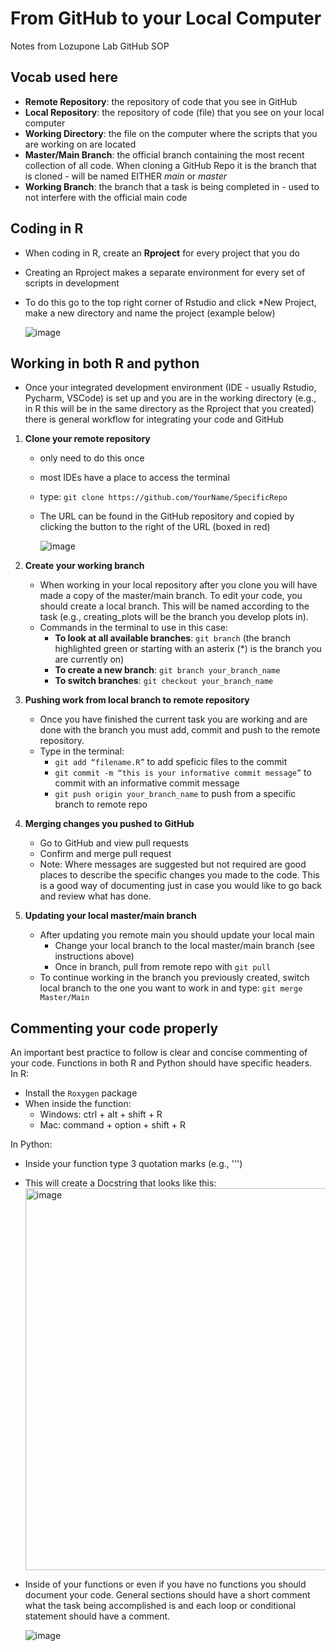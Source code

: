 # From GitHub to your Local Computer
Notes from Lozupone Lab GitHub SOP

## Vocab used here
- **Remote Repository**: the repository of code that you see in GitHub
- **Local Repository**: the repository of code (file) that you see on your local computer
- **Working Directory**: the file on the computer where the scripts that you are working on are located
- **Master/Main Branch**: the official branch containing the most recent collection of all code. When cloning a GitHub Repo it is the branch that is cloned - will be named EITHER *main* or *master*
- **Working Branch**: the branch that a task is being completed in - used to not interfere with the official main code


## Coding in R
- When coding in R, create an **Rproject** for every project that you do
- Creating an Rproject makes a separate environment for every set of scripts in development
- To do this go to the top right corner of Rstudio and click *New Project, make a new directory and name the project (example below)

    ![image](https://github.com/user-attachments/assets/668a7b64-788f-4bdf-b659-ea556a8d061b)

## Working in both R and python
- Once your integrated development environment (IDE - usually Rstudio, Pycharm, VSCode) is set up and you are in the working directory (e.g., in R this will be in the same directory as the Rproject that you created) there is general workflow for integrating your code and GitHub
1. **Clone your remote repository**

    - only need to do this once
    - most IDEs have a place to access the terminal
    - type: ```git clone https://github.com/YourName/SpecificRepo```
    - The URL can be found in the GitHub repository and copied by clicking the button to the right of the URL (boxed in red)
       
        ![image](https://github.com/user-attachments/assets/afa0ae40-6024-4741-a38d-f63dffc90677)

2. **Create your working branch**

    - When working in your local repository after you clone you will have made a copy of the master/main branch. To edit your code, you should create a local branch. This will be named according to the task (e.g., creating_plots will be the branch you develop plots in).  
    - Commands in the terminal to use in this case:  
      - **To look at all available branches**: ```git branch``` (the branch highlighted green or starting with an asterix (*) is the branch you are currently on)
      - **To create a new branch**: ```git branch your_branch_name```
      - **To switch branches**:  ```git checkout your_branch_name``` 

3. **Pushing work from local branch to remote repository**
    - Once you have finished the current task you are working and are done with the branch you must add, commit and push to the remote repository.
    - Type in the terminal:  
      - ```git add “filename.R”``` to add speficic files to the commit
      - ```git commit -m “this is your informative commit message”``` to commit with an informative commit message
      - ```git push origin your_branch_name``` to push from a specific branch to remote repo

4. **Merging changes you pushed to GitHub**
    - Go to GitHub and view pull requests 
    - Confirm and merge pull request
    - Note: Where messages are suggested but not required are good places to describe the specific changes you made to the code. This is a good way of documenting just in case you would like to go back and review what has done.
        
8. **Updating your local master/main branch**
    - After updating you remote main you should update your local main  
      - Change your local branch to the local master/main branch (see instructions above)  
      - Once in branch, pull from remote repo with ```git pull```
    - To continue working in the branch you previously created, switch local branch to the one you want to work in and type: ```git merge Master/Main``` 

## Commenting your code properly 
An important best practice to follow is clear and concise commenting of your code. Functions in both R and Python should have specific headers.  
In R:  
  - Install the ```Roxygen``` package  
  - When inside the function:
    - Windows: ctrl + alt + shift + R
    - Mac: command + option + shift + R  

In Python:  
  - Inside your function type 3 quotation marks (e.g., ''')  
  - This will create a Docstring that looks like this:  
    <img width="611" alt="image" src="https://github.com/user-attachments/assets/51c5dd0b-7f0a-4add-b658-1f441be42be0">

  - Inside of your functions or even if you have no functions you should document your code. General sections should have a short comment what the task being accomplished is and each loop or conditional statement should have a comment. 

    ![image](https://github.com/user-attachments/assets/0877e3c4-e578-486d-b71c-3760ab388b2b)
